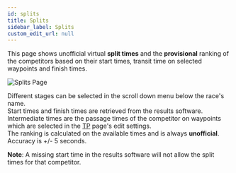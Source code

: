 ```yaml
---
id: splits
title: Splits 
sidebar_label: Splits
custom_edit_url: null
---
```

This page shows unofficial virtual **split times** and the **provisional** ranking of the competitors based on their start times, transit time on selected waypoints and finish times.

![Splits Page](/img/screenshots/splits.png)

Different stages can be selected in the scroll down menu below the race's name.  
Start times and finish times are retrieved from the results software. Intermediate times are the passage times of the competitor on waypoints which are selected in the [TP](../tracking/tp) page's edit settings.  
The ranking is calculated on the available times and is always **unofficial**. Accuracy is +/- 5 seconds.  

**Note**: A missing start time in the results software will not allow the split times for that competitor.
